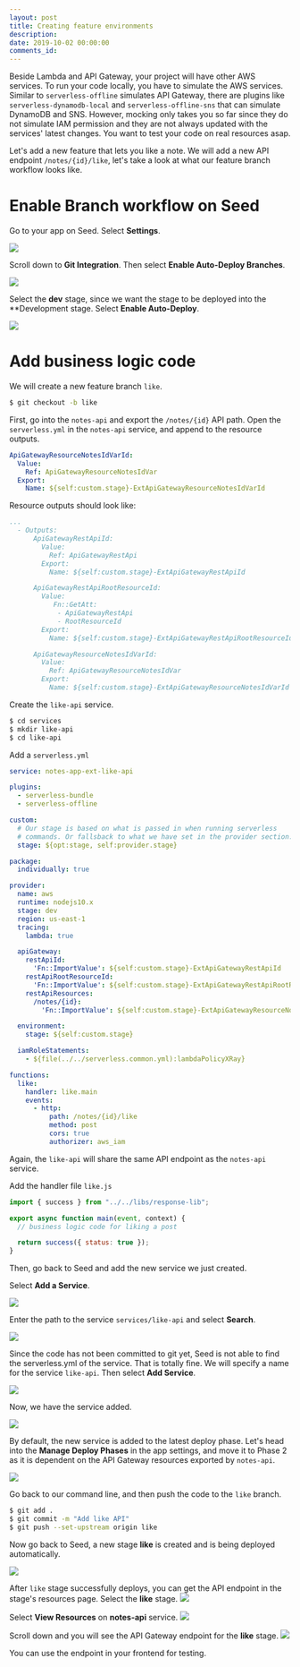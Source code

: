 ```yaml
---
layout: post
title: Creating feature environments
description: 
date: 2019-10-02 00:00:00
comments_id: 
---
```


Beside Lambda and API Gateway, your project will have other AWS services. To run your code locally, you have to simulate the AWS services. Similar to `serverless-offline` simulates API Gateway, there are plugins like `serverless-dynamodb-local` and `serverless-offline-sns` that can simulate DynamoDB and SNS. However, mocking only takes you so far since they do not simulate IAM permission and they are not always updated with the services' latest changes. You want to test your code on real resources asap.

Let's add a new feature that lets you like a note. We will add a new API endpoint `/notes/{id}/like`, let's take a look at what our feature branch workflow looks like.

# Enable Branch workflow on Seed

Go to your app on Seed. Select **Settings**.

![](/assets/best-practices/creating-feature-1.png)

Scroll down to **Git Integration**. Then select **Enable Auto-Deploy Branches**.

![](/assets/best-practices/creating-feature-2.png)

Select the **dev** stage, since we want the stage to be deployed into the **Development stage. Select **Enable Auto-Deploy**.

![](/assets/best-practices/creating-feature-3.png)

# Add business logic code

We will create a new feature branch `like`.
``` bash
$ git checkout -b like
```
First, go into the `notes-api` and export the `/notes/{id}` API path.  Open the `serverless.yml` in the `notes-api` service, and append to the resource outputs.
``` yaml
ApiGatewayResourceNotesIdVarId:
  Value:
    Ref: ApiGatewayResourceNotesIdVar
  Export:
    Name: ${self:custom.stage}-ExtApiGatewayResourceNotesIdVarId
```

Resource outputs should look like:
``` yaml
...
  - Outputs:
      ApiGatewayRestApiId:
        Value:
          Ref: ApiGatewayRestApi
        Export:
          Name: ${self:custom.stage}-ExtApiGatewayRestApiId

      ApiGatewayRestApiRootResourceId:
        Value:
           Fn::GetAtt:
            - ApiGatewayRestApi
            - RootResourceId
        Export:
          Name: ${self:custom.stage}-ExtApiGatewayRestApiRootResourceId

      ApiGatewayResourceNotesIdVarId:
        Value:
          Ref: ApiGatewayResourceNotesIdVar
        Export:
          Name: ${self:custom.stage}-ExtApiGatewayResourceNotesIdVarId
```

Create the `like-api` service.
``` bash
$ cd services
$ mkdir like-api
$ cd like-api
```
Add a `serverless.yml`
``` yaml
service: notes-app-ext-like-api

plugins:
  - serverless-bundle
  - serverless-offline

custom:
  # Our stage is based on what is passed in when running serverless
  # commands. Or fallsback to what we have set in the provider section.
  stage: ${opt:stage, self:provider.stage}

package:
  individually: true

provider:
  name: aws
  runtime: nodejs10.x
  stage: dev
  region: us-east-1
  tracing:
    lambda: true

  apiGateway:
    restApiId:
      'Fn::ImportValue': ${self:custom.stage}-ExtApiGatewayRestApiId
    restApiRootResourceId:
      'Fn::ImportValue': ${self:custom.stage}-ExtApiGatewayRestApiRootResourceId
    restApiResources:
      /notes/{id}:
        'Fn::ImportValue': ${self:custom.stage}-ExtApiGatewayResourceNotesIdVarId

  environment:
    stage: ${self:custom.stage}

  iamRoleStatements:
    - ${file(../../serverless.common.yml):lambdaPolicyXRay}

functions:
  like:
    handler: like.main
    events:
      - http:
          path: /notes/{id}/like
          method: post
          cors: true
          authorizer: aws_iam
```
Again, the `like-api` will share the same API endpoint as the `notes-api` service.

Add the handler file `like.js`
``` javascript
import { success } from "../../libs/response-lib";

export async function main(event, context) {
  // business logic code for liking a post

  return success({ status: true });
}
```

Then, go back to Seed and add the new service we just created.

Select **Add a Service**.

![](/assets/best-practices/creating-feature-4.png)

Enter the path to the service `services/like-api` and select **Search**.

![](/assets/best-practices/creating-feature-5.png)

Since the code has not been committed to git yet, Seed is not able to find the serverless.yml of the service. That is totally fine. We will specify a name for the service `like-api`. Then select **Add Service**.

![](/assets/best-practices/creating-feature-6.png)

Now, we have the service added.

![](/assets/best-practices/creating-feature-7.png)

By default, the new service is added to the latest deploy phase. Let's head into the **Manage Deploy Phases** in the app settings, and move it to Phase 2 as it is dependent on the API Gateway resources exported by `notes-api`.

![](/assets/best-practices/creating-feature-8.png)

Go back to our command line, and then push the code to the `like` branch.
``` bash
$ git add .
$ git commit -m "Add like API"
$ git push --set-upstream origin like
```

Now go back to Seed, a new stage **like** is created and is being deployed automatically.

![](/assets/best-practices/creating-feature-9.png)

After `like` stage successfully deploys, you can get the API endpoint in the stage's resources page. Select the **like** stage.
![](/assets/best-practices/creating-feature-10.png)

Select **View Resources** on **notes-api** service.
![](/assets/best-practices/creating-feature-11.png)

Scroll down and you will see the API Gateway endpoint for the **like** stage.
![](/assets/best-practices/creating-feature-12.png)

You can use the endpoint in your frontend for testing.
